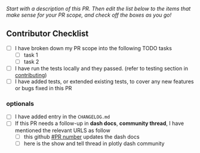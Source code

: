 *Start with a description of this PR. Then edit the list below to the items that make sense for your PR scope, and check off the boxes as you go!*

## Contributor Checklist

- [ ] I have broken down my PR scope into the following TODO tasks
   -  [ ] task 1
   -  [ ] task 2
- [ ] I have run the tests locally and they passed. (refer to testing section in [contributing](https://github.com/plotly/dash/blob/master/CONTRIBUTING.md))
- [ ] I have added tests, or extended existing tests, to cover any new features or bugs fixed in this PR

### optionals

- [ ] I have added entry in the `CHANGELOG.md`
- [ ] If this PR needs a follow-up in **dash docs**, **community thread**, I have mentioned the relevant URLS as follow
    -  [ ] this github [#PR number]() updates the dash docs
    -  [ ] here is the show and tell thread in plotly dash community 
